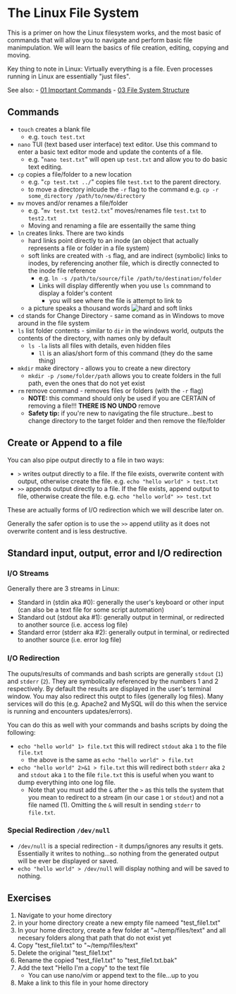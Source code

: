 # The Linux File System

This is a primer on how the Linux filesystem works, and the most basic of commands that will allow you to navigate and perform basic file manimpulation.  We will learn the basics of file creation, editing, copying and moving.

Key thing to note in Linux: Virtually everything is a file.  Even processes running in Linux are essentially "just files".

See also:
    - [01 Important Commands](../01_importatnt_commands)
    - [03 File System Structure](../03_file_system_structure)

## Commands
- ```touch``` creates a blank file 
    - e.g. ```touch test.txt```
- ```nano``` TUI (text based user interface) text editor.  Use this command to enter a basic text editor mode and update the contents of a file. 
    - e.g. "```nano test.txt```" will open up ```test.txt``` and allow you to do basic text editing.
- ```cp``` copies a file/folder to a new location 
    - e.g. "```cp test.txt ../```" copies file ```test.txt``` to the parent directory.
    - to move a directory inlcude the ```-r``` flag to the command e.g. ```cp -r some_directory /path/to/new/directory```
- ```mv``` moves and/or renames a file/folder
    - e.g. "```mv test.txt test2.txt```" moves/renames file ```test.txt``` to ```test2.txt```
    - Moving and renaming a file are essentailly the same thing
- ```ln``` creates links.  There are two kinds
    - hard links point directly to an inode (an object that actually represents a file or folder in a file system)
    - soft links are created with ```-s``` flag, and are indirect (symbolic) links to inodes, by referencing another file, which is directly connected to the inode file 
    reference
        - e.g. ```ln -s /path/to/source/file /path/to/destination/folder```
        - Links will display differently when you use ```ls``` comnmand to display a folder's content
            - you will see where the file is attempt to link to
    - a picture speaks a thousand words ![hard and soft links](https://i.stack.imgur.com/ka2ab.jpg)
- ```cd``` stands for Change Directory - same comand as in Windows to move around in the file system
- ```ls``` list folder contents - similar to ```dir``` in the windows world, outputs the contents of the directory, with names only by default
    - ```ls -la``` lists all files with details, even hidden files
        - ```ll``` is an alias/short form of this command (they do the same thing)
- ```mkdir``` make directory - allows you to create a new directory
    - ```mkdir -p /some/folder/path``` allows you to create folders in the full path, even the ones that do not yet exist
- ``rm`` remove command - removes files or folders (with the ```-r``` flag)
    - **NOTE:** this command should only be used if you are CERTAIN of removing a file!!! **THERE IS NO UNDO** remove
    - **Safety tip:** if you're new to navigating the file structure...best to change directory to the target folder and then remove the file/folder

## Create or Append to a file 

You can also pipe output directly to a file in two ways:
- ```>``` writes output directly to a file.  If the file exists, overwrite content with output, otherwise create the file.  e.g. ```echo "hello world" > test.txt```
- ```>>``` appends output directly to a file.  If the file exists, append output to file, otherwise create the file.  e.g. ```echo "hello world" >> test.txt```

These are actually forms of I/O redirection which we will describe later on.

Generally the safer option is to use the ```>>``` append utility as it does not overwrite content and is less destructive.

## Standard input, output, error and I/O redirection

### I/O Streams
Generally there are 3 streams in Linux:
- Standard in (stdin aka #0): generally the user's keyboard or other input (can also be a text file for some script automation)
- Standard out (stdout aka #1): generally output in terminal, or redirected to another source (i.e. access log file)
- Standard error (stderr aka #2): generally output in terminal, or redirected to another source (i.e. error log file)

### I/O Redirection
The ouputs/results of commands and bash scripts are generally ```stdout``` (```1```) and ```stderr``` (```2```).  They are symbolically referenced by the numbers 1 and 2 respectively.  By default the results are displayed in the user's terminal window.  You may also redirect this outpt to files (generally log files).  Many services will do this (e.g. Apache2 and MySQL will do this when the service is running and encounters updates/errors).

You can do this as well with your commands and bashs scripts by doing the following:
- ```echo "hello world" 1> file.txt``` this will redirect ```stdout``` aka ```1``` to the file ```file.txt```
    - the above is the same as ```echo "hello world" > file.txt```
- ```echo "hello world" 2>&1 > file.txt``` this will redirect both ```stderr``` aka ```2``` and ```stdout``` aka ```1``` to the file ```file.txt```  this is useful when you want to dump everything into one log file.
    - Note that you must add the ```&``` after the ```>``` as this tells the system that you mean to redirect to a stream (in our case ```1``` or ```stdout```) and not a file named (1).  Omitting the ```&``` will result in sending ```stderr``` to ```file.txt```.

### Special Redirection ```/dev/null```

- ```/dev/null``` is a special redirection - it dumps/ignores any results it gets.  Essentially it writes to nothing...so nothing from the generated output will be ever be displayed or saved.
- ```echo "hello world" > /dev/null``` will display nothing and will be saved to nothing.

## Exercises
1. Navigate to your home directory
2. in your home directory create a new empty file nameed "test_file1.txt"
3. In your home directory, create a few folder at "~/temp/files/text" and all necesary folders along that path that do not exist yet
4. Copy "test_file1.txt" to "~/temp/files/text"
5. Delete the original "test_file1.txt"
6. Rename the copied "test_file1.txt" to "test_file1.txt.bak"
7. Add the text "Hello I'm a copy" to the text file
    - You can use nano/vim or append text to the file...up to you
8. Make a link to this file in your home directory